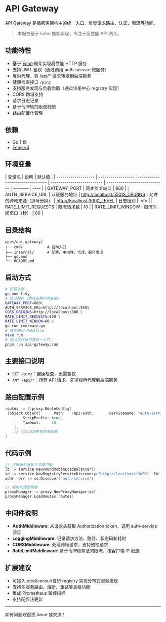 # API Gateway

API Gateway 是微服务架构中的统一入口，负责请求路由、认证、限流等功能。

> 本服务基于 Echo 框架实现，专注于高性能 API 网关。

## 功能特性

- 基于 [Echo](https://echo.labstack.com/) 框架实现高性能 HTTP 服务
- 支持 JWT 鉴权（通过调用 auth-service 微服务）
- 反向代理，将 /api/\* 请求转发到后端服务
- 健康检查接口 `/ping`
- 支持服务发现与负载均衡（通过注册中心 registry 实现）
- CORS 跨域支持
- 请求日志记录
- 基于令牌桶的限流机制
- 路由配置化管理

## 依赖

- Go 1.19
- [Echo v4](https://github.com/labstack/echo)

## 环境变量

| 变量名              | 说明               | 默认值                           |
| ------------------- | ------------------ | -------------------------------- | -------------------------- | ----------------------------- | -------- | ---- |
| GATEWAY_PORT        | 网关监听端口       | 880                              |
| AUTH_SERVICE_URL    | 认证服务地址       | <http://localhost:5501S_ORIGINS> | 允许的跨域来源（逗号分隔） | <http://localhost:3000_LEVEL> | 日志级别 | info |
| RATE_LIMIT_REQUESTS | 限流请求数         | 10                               |
| RATE_LIMIT_WINDOW   | 限流时间窗口（秒） | 60                               |

## 目录结构

```textplain
apps/api-gateway/
├── cmd/           # 启动入口
├── internal/      # 配置、中间件、代理、服务发现
├── go.mod
└── README.md
```

## 启动方式

```bash
# 安装依赖
go mod tidy
# 启动服务（需先设置环境变量）
GATEWAY_PORT=880\
AUTH_SERVICE_URL=http://localhost:5501
CORS_ORIGINS=http://localhost:300 \
RATE_LIMIT_REQUESTS=100 \
RATE_LIMIT_WINDOW=60 \
go run cmd/main.go
# 推荐使用 Makefile
make run
# 或从项目根目录统一入口：
pnpm run api-gateway:run
```

## 主要接口说明

- `GET /ping`：健康检查，无需鉴权
- `ANY /api/*`：所有 API 请求，先鉴权再代理到后端服务

## 路由配置示例

```go
routes := []proxy.RouteConfig{
 [object Object]      Path:   /api/auth,       ServiceName: "auth-service",
        StripPrefix: true,
        Timeout:     10,
    },
    // 可以添加更多路由配置
}
```

## 代码示例

```go
// 注册服务发现与负载均衡
lb := service.NewRoundRobinLoadBalancer()
sd := service.NewRegistryServiceDiscovery("http://localhost:8080", lb) // 替换为实际 registry 地址
addr, err := sd.Discover("auth-service")

// 使用代理管理器
proxyManager := proxy.NewProxyManager(sd)
proxyManager.LoadRoutes(routes)
```

## 中间件说明

- **AuthMiddleware**: 从请求头获取 Authorization token，调用 auth-service 验证
- **LoggingMiddleware**: 记录请求方法、路径、状态码和耗时
- **CORSMiddleware**: 处理跨域请求，支持预检请求
- **RateLimitMiddleware**: 基于令牌桶算法的限流，按客户端 IP 限流

## 扩展建议

- 可接入 etcd/consul/自研 registry 实现分布式服务发现
- 支持多服务路由、熔断、重试等高级功能
- 集成 Prometheus 监控指标
- 支持配置热更新

---

如有问题欢迎提 issue 或交流！
